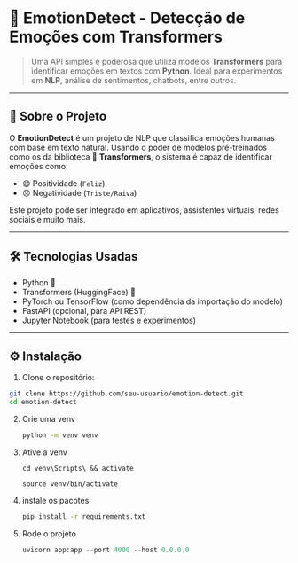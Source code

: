 
  # 🧠 EmotionDetect - Detecção de Emoções com Transformers


> Uma API simples e poderosa que utiliza modelos **Transformers** para identificar emoções em textos com **Python**. Ideal para experimentos em **NLP**, análise de sentimentos, chatbots, entre outros.

---

## 🚀 Sobre o Projeto

O **EmotionDetect** é um projeto de NLP que classifica emoções humanas com base em texto natural. Usando o poder de modelos pré-treinados como os da biblioteca 🤗 **Transformers**, o sistema é capaz de identificar emoções como:

- 😄 Positividade (`Feliz`)
- 😠 Negatividade (`Triste/Raiva`)

Este projeto pode ser integrado em aplicativos, assistentes virtuais, redes sociais e muito mais.

---

## 🛠️ Tecnologias Usadas

- Python 🐍
- Transformers (HuggingFace) 🤗
- PyTorch ou TensorFlow (como dependência da importação do modelo)
- FastAPI (opcional, para API REST)
- Jupyter Notebook (para testes e experimentos)

---

## ⚙️ Instalação

1. Clone o repositório:

```bash
git clone https://github.com/seu-usuario/emotion-detect.git
cd emotion-detect
```

2. Crie uma venv

   ```bash
   python -m venv venv
   ```

3. Ative a venv
   
   ```bash-Windows
   cd venv\Scripts\ && activate
   ```
   ```bash-Linux/macOS
   source venv/bin/activate
   ```
   

5. instale os pacotes
   ```bash
   pip install -r requirements.txt
   ```
   
6. Rode o projeto
   ```python
   uvicorn app:app --port 4000 --host 0.0.0.0
   ```
